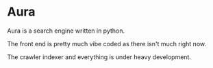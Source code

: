 # Aura

Aura is a search engine written in python.

The front end is pretty much vibe coded as there isn't much right now.

The crawler indexer and everything is under heavy development.
